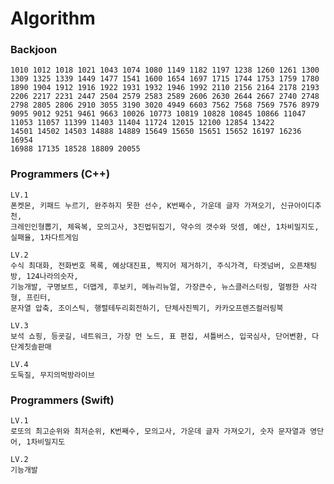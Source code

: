 # Algorithm

### Backjoon
    1010 1012 1018 1021 1043 1074 1080 1149 1182 1197 1238 1260 1261 1300 
    1309 1325 1339 1449 1477 1541 1600 1654 1697 1715 1744 1753 1759 1780 
    1890 1904 1912 1916 1922 1931 1932 1946 1992 2110 2156 2164 2178 2193 
    2206 2217 2231 2447 2504 2579 2583 2589 2606 2630 2644 2667 2740 2748 
    2798 2805 2806 2910 3055 3190 3020 4949 6603 7562 7568 7569 7576 8979 
    9095 9012 9251 9461 9663 10026 10773 10819 10828 10845 10866 11047
    11053 11057 11399 11403 11404 11724 12015 12100 12854 13422
    14501 14502 14503 14888 14889 15649 15650 15651 15652 16197 16236 16954 
    16988 17135 18528 18809 20055
    
### Programmers (C++)
    LV.1
    폰켓몬, 키패드 누르기, 완주하지 못한 선수, K번째수, 가운데 글자 가져오기, 신규아이디추천, 
    크레인인형뽑기, 체육복, 모의고사, 3진법뒤집기, 약수의 갯수와 덧셈, 예산, 1차비밀지도, 실패율, 1차다트게임
    
    LV.2
    수식 최대화, 전화번호 목록, 예상대진표, 짝지어 제거하기, 주식가격, 타겟넘버, 오픈채팅방, 124나라의숫자, 
    기능개발, 구명보트, 더맵게, 후보키, 메뉴리뉴얼, 가장큰수, 뉴스클러스터링, 멀쩡한 사각형, 프린터,
    문자열 압축, 조이스틱, 행렬테두리회전하기, 단체사진찍기, 카카오프렌즈컬러링북
    
    LV.3
    보석 쇼핑, 등굣길, 네트워크, 가장 먼 노드, 표 편집, 셔틀버스, 입국심사, 단어변환, 다단계칫솔판매
    
    LV.4
    도둑질, 무지의먹방라이브
    
### Programmers (Swift)
    LV.1
    로또의 최고순위와 최저순위, K번째수, 모의고사, 가운데 글자 가져오기, 숫자 문자열과 영단어, 1차비밀지도
    
    LV.2
    기능개발
